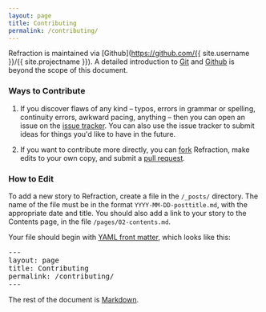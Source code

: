 ```yaml
---
layout: page
title: Contributing
permalink: /contributing/
---
```


Refraction is maintained via [Github](https://github.com/{{ site.username }}/{{ site.projectname }}). A detailed introduction to [Git](http://git-scm.com/documentation) and [Github](https://help.github.com/) is beyond the scope of this document.

### Ways to Contribute

1. If you discover flaws of any kind &ndash; typos, errors in grammar or spelling, continuity errors, awkward pacing, anything &ndash; then you can open an issue on the [issue tracker](https://github.com/foolscap-studio/refraction/issues). You can also use the issue tracker to submit ideas for things you'd like to have in the future.

2. If you want to contribute more directly, you can [fork](https://help.github.com/articles/fork-a-repo) Refraction, make edits to your own copy, and submit a [pull request](https://help.github.com/articles/creating-a-pull-request).

### How to Edit

To add a new story to Refraction, create a file in the `/_posts/` directory. The name of the file must be in the format `YYYY-MM-DD-posttitle.md`, with the appropriate date and title. You should also add a link to your story to the Contents page, in the file `/pages/02-contents.md`.

Your file should begin with [YAML front matter](http://jekyllrb.com/docs/frontmatter/), which looks like this:

<pre>
---
layout: page
title: Contributing
permalink: /contributing/
---
</pre>

The rest of the document is [Markdown](http://daringfireball.net/projects/markdown/basics). 

